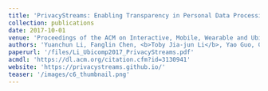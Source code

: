 ```yaml
---
title: 'PrivacyStreams: Enabling Transparency in Personal Data Processing for Mobile Apps'
collection: publications
date: 2017-10-01
venue: 'Proceedings of the ACM on Interactive, Mobile, Wearable and Ubiquitous Technologies (PACM IMWUT / UbiComp 2017)'
authors: 'Yuanchun Li, Fanglin Chen, <b>Toby Jia-jun Li</b>, Yao Guo, Gang Huang, Matthew Fredrikson, Yuvraj Agarwal, and Jason I. Hong'
paperurl: '/files/Li_Ubicomp2017_PrivacyStreams.pdf'
acmdl: 'https://dl.acm.org/citation.cfm?id=3130941'
website: 'https://privacystreams.github.io/'
teaser: '/images/c6_thumbnail.png'
---
```

